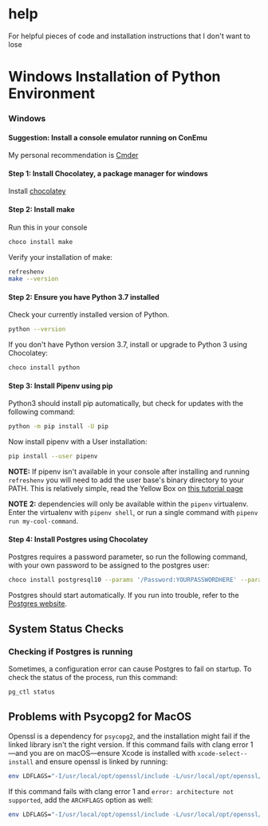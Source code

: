 # help
For helpful pieces of code and installation instructions that I don't want to lose


# Windows Installation of Python Environment
### Windows

#### Suggestion: Install a console emulator running on ConEmu

My personal recommendation is [Cmder](http://cmder.net/)

#### Step 1: Install Chocolatey, a package manager for windows

Install [chocolatey](https://chocolatey.org/install)

#### Step 2: Install make

Run this in your console
```sh
choco install make
```

Verify your installation of make:
```sh
refreshenv
make --version
```

#### Step 2: Ensure you have Python 3.7 installed

Check your currently installed version of Python.
```sh
python --version
```

If you don't have Python version 3.7, install or upgrade to Python 3 using Chocolatey:
```sh
choco install python
```

#### Step 3: Install Pipenv using pip

Python3 should install pip automatically, but check for updates with the following command:
```sh
python -m pip install -U pip
```

Now install pipenv with a User installation:
```sh
pip install --user pipenv
```

**NOTE:** If pipenv isn't available in your console after installing and running `refreshenv`
you will need to add the user base's binary directory to your PATH. This is relatively simple, read the Yellow Box on [this tutorial page](https://python-docs.readthedocs.io/en/latest/dev/virtualenvs.html#virtualenvironments-ref)

**NOTE 2:** dependencies will only be available within the `pipenv` virtualenv. Enter the virtualenv with `pipenv shell`, or run a single command with `pipenv run my-cool-command`.

#### Step 4: Install Postgres using Chocolatey

Postgres requires a password parameter, so run the following command, with your own password to be assigned to the postgres user:

```sh
choco install postgresql10 --params '/Password:YOURPASSWORDHERE' --params-global
```

Postgres should start automatically. If you run into trouble, refer to the [Postgres website](https://www.postgresql.org/download/windows/).

## System Status Checks

### Checking if Postgres is running

Sometimes, a configuration error can cause Postgres to fail on startup. To check the status of the process, run this command:

```sh
pg_ctl status
```


## Problems with Psycopg2 for MacOS

Openssl is a dependency for `psycopg2`, and the installation might fail if the linked library isn't the right version. If this command fails with clang error 1—and you are on macOS—ensure Xcode is installed with `xcode-select--install` and ensure openssl is linked by running:

```sh
env LDFLAGS="-I/usr/local/opt/openssl/include -L/usr/local/opt/openssl/lib" make install-dev
```

If this command fails with clang error 1 and `error: architecture not supported`, add the `ARCHFLAGS` option as well:

```sh
env LDFLAGS="-I/usr/local/opt/openssl/include -L/usr/local/opt/openssl/lib" ARCHFLAGS="-arch i386 -arch x86_64" make install-dev
```
